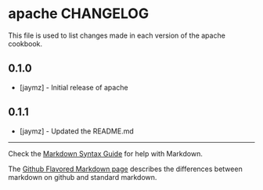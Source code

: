 apache CHANGELOG
================

This file is used to list changes made in each version of the apache cookbook.

0.1.0
-----
- [jaymz] - Initial release of apache

0.1.1
-----
- [jaymz] - Updated the README.md

- - -
Check the [Markdown Syntax Guide](http://daringfireball.net/projects/markdown/syntax) for help with Markdown.

The [Github Flavored Markdown page](http://github.github.com/github-flavored-markdown/) describes the differences between markdown on github and standard markdown.
